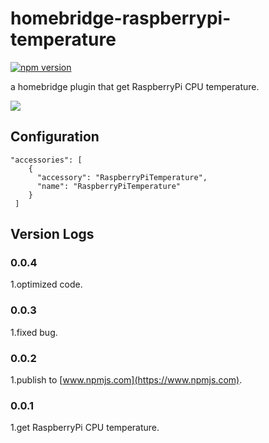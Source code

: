 # homebridge-raspberrypi-temperature
[![npm version](https://badge.fury.io/js/homebridge-raspberrypi-temperature.svg)](https://badge.fury.io/js/homebridge-raspberrypi-temperature)

a homebridge plugin that get RaspberryPi CPU temperature.

![](https://raw.githubusercontent.com/YinHangCode/homebridge-raspberrypi-temperature/master/images/RaspberryPi3B.jpg)

## Configuration
    "accessories": [
        {
          "accessory": "RaspberryPiTemperature",
          "name": "RaspberryPiTemperature"
        }
     ]

## Version Logs
### 0.0.4
1.optimized code.   
### 0.0.3
1.fixed bug.   
### 0.0.2
1.publish to [www.npmjs.com](https://www.npmjs.com).   
### 0.0.1
1.get RaspberryPi CPU temperature.   

